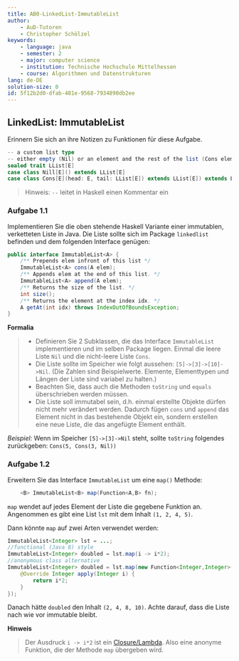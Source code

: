 ```yaml
---
title: AB0-LinkedList-ImmutableList
author:
    - AuD-Tutoren
    - Christopher Schölzel
keywords:
    - language: java
    - semester: 2
    - major: computer science
    - institution: Technische Hochschule Mittelhessen
    - course: Algorithmen und Datenstrukturen
lang: de-DE
solution-size: 0
id: 5f12b2d0-dfab-481e-9568-7934890db2ee
---
```


## LinkedList: ImmutableList

Erinnern Sie sich an ihre Notizen zu Funktionen für diese Aufgabe.

```Scala
-- a custom list type
-- either empty (Nil) or an element and the rest of the list (Cons element tail)
sealed trait LList[E]
case class Nill[E]() extends LList[E]
case class Cons[E](head: E, tail: LList[E]) extends LList[E]) extends LList[E]
```

> Hinweis: `--` leitet in Haskell einen Kommentar ein


### Aufgabe 1.1
Implementieren Sie die oben stehende Haskell Variante einer immutablen, verketteten Liste in Java.
Die Liste sollte sich im Package `linkedlist` befinden und dem folgenden Interface genügen:

```java
public interface ImmutableList<A> {
	/** Prepends elem infront of this list */
	ImmutableList<A> cons(A elem);
	/** Appends elem at the end of this list. */
	ImmutableList<A> append(A elem);
	/** Returns the size of the list. */
	int size();
	/** Returns the element at the index idx. */
	A getAt(int idx) throws IndexOutOfBoundsException;
}
```

**Formalia**
> - Definieren Sie 2 Subklassen, die das Interface `ImmutableList` implementieren und im selben Package liegen. Einmal die leere Liste `Nil` und die nicht-leere Liste `Cons`.
> - Die Liste sollte im Speicher wie folgt aussehen: `[5]->[3]->[10]->Nil`. (Die Zahlen sind Beispielwerte. Elemente, Elementtypen und Längen der Liste sind variabel zu halten.)
> - Beachten Sie, dass auch die Methoden `toString` und `equals` überschrieben werden müssen.  
> - Die Liste soll immutabel sein, d.h. einmal erstellte Objekte dürfen nicht mehr verändert werden. Dadurch fügen `cons` und `append` das Element nicht in das bestehende Objekt ein, sondern erstellen eine neue Liste, die das angefügte Element enthält.

*Beispiel:* Wenn im Speicher `[5]->[3]->Nil` steht, sollte `toString` folgendes zurückgeben: `Cons(5, Cons(3, Nil))`

### Aufgabe 1.2
Erweitern Sie das Interface `ImmutableList` um eine `map()` Methode:

```java
	<B> ImmutableList<B> map(Function<A,B> fn);
```

`map` wendet auf jedes Element der Liste die gegebene Funktion an. Angenommen es gibt eine List `lst` mit dem Inhalt `(1, 2, 4, 5)`.

Dann könnte `map` auf zwei Arten verwendet werden:

```java
ImmutableList<Integer> lst = ...;
//functional (Java 8) style
ImmutableList<Integer> doubled = lst.map(i -> i*2);
//anonymous class alternative
ImmutableList<Integer> doubled = lst.map(new Function<Integer,Integer>(){
	@Override Integer apply(Integer i) {
		return i*2;
	}
});
```
Danach hätte `doubled` den Inhalt `(2, 4, 8, 10)`.
Achte darauf, dass die Liste nach wie vor immutable bleibt.

**Hinweis**
> Der Ausdruck `i -> i*2` ist ein [Closure/Lambda](https://docs.oracle.com/javase/tutorial/java/javaOO/lambdaexpressions.html).
Also eine anonyme Funktion, die der Methode `map` übergeben wird.



<!-- TODO: Wir müssen hier beim nächsten Mal darauf hinweisen, dass die Liste immutable sein muss und was das bedeutet. -->
